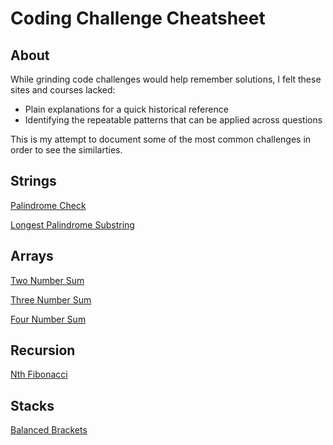 # Coding Challenge Cheatsheet

## About
While grinding code challenges would help remember solutions, I felt these sites and courses lacked:
- Plain explanations for a quick historical reference
- Identifying the repeatable patterns that can be applied across questions

This is my attempt to document some of the most common challenges in order to see the similarties.

## Strings
[Palindrome Check](strings/palindrome-check.md)

[Longest Palindrome Substring](strings/longest-palindrome-substring.md)


## Arrays
[Two Number Sum](arrays/two-number-sum.md)

[Three Number Sum](arrays/three-number-sum.md)

[Four Number Sum](arrays/four-number-sum.md)


## Recursion
[Nth Fibonacci](recursion/nth-fibonacci.md)


## Stacks
[Balanced Brackets](stacks/balanced-brackets.md)